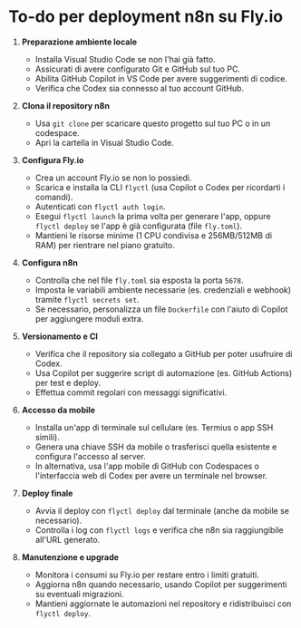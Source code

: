 # To-do per deployment n8n su Fly.io

1. **Preparazione ambiente locale**
   - Installa Visual Studio Code se non l'hai già fatto.
   - Assicurati di avere configurato Git e GitHub sul tuo PC.
   - Abilita GitHub Copilot in VS Code per avere suggerimenti di codice.
   - Verifica che Codex sia connesso al tuo account GitHub.

2. **Clona il repository n8n**
   - Usa `git clone` per scaricare questo progetto sul tuo PC o in un codespace.
   - Apri la cartella in Visual Studio Code.

3. **Configura Fly.io**
   - Crea un account Fly.io se non lo possiedi.
   - Scarica e installa la CLI `flyctl` (usa Copilot o Codex per ricordarti i comandi).
   - Autenticati con `flyctl auth login`.
   - Esegui `flyctl launch` la prima volta per generare l'app, oppure `flyctl deploy` se l'app è già configurata (file `fly.toml`).
   - Mantieni le risorse minime (1 CPU condivisa e 256MB/512MB di RAM) per rientrare nel piano gratuito.

4. **Configura n8n**
   - Controlla che nel file `fly.toml` sia esposta la porta `5678`.
   - Imposta le variabili ambiente necessarie (es. credenziali e webhook) tramite `flyctl secrets set`.
   - Se necessario, personalizza un file `Dockerfile` con l'aiuto di Copilot per aggiungere moduli extra.

5. **Versionamento e CI**
   - Verifica che il repository sia collegato a GitHub per poter usufruire di Codex.
   - Usa Copilot per suggerire script di automazione (es. GitHub Actions) per test e deploy.
   - Effettua commit regolari con messaggi significativi.

6. **Accesso da mobile**
   - Installa un'app di terminale sul cellulare (es. Termius o app SSH simili).
   - Genera una chiave SSH da mobile o trasferisci quella esistente e configura l'accesso al server.
   - In alternativa, usa l'app mobile di GitHub con Codespaces o l'interfaccia web di Codex per avere un terminale nel browser.

7. **Deploy finale**
   - Avvia il deploy con `flyctl deploy` dal terminale (anche da mobile se necessario).
   - Controlla i log con `flyctl logs` e verifica che n8n sia raggiungibile all'URL generato.

8. **Manutenzione e upgrade**
   - Monitora i consumi su Fly.io per restare entro i limiti gratuiti.
   - Aggiorna n8n quando necessario, usando Copilot per suggerimenti su eventuali migrazioni.
   - Mantieni aggiornate le automazioni nel repository e ridistribuisci con `flyctl deploy`.

